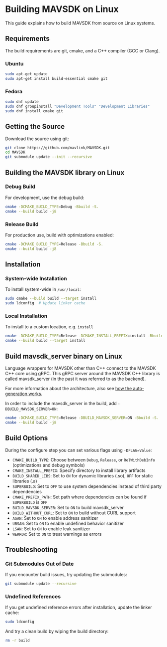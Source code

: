 # Building MAVSDK on Linux

This guide explains how to build MAVSDK from source on Linux systems.

## Requirements

The build requirements are git, cmake, and a C++ compiler (GCC or Clang).

### Ubuntu
```bash
sudo apt-get update
sudo apt-get install build-essential cmake git
```

### Fedora
```bash
sudo dnf update
sudo dnf groupinstall "Development Tools" "Development Libraries"
sudo dnf install cmake git
```

## Getting the Source

Download the source using git:
```bash
git clone https://github.com/mavlink/MAVSDK.git
cd MAVSDK
git submodule update --init --recursive
```

## Building the MAVSDK library on Linux

### Debug Build

For development, use the debug build:
```bash
cmake -DCMAKE_BUILD_TYPE=Debug -Bbuild -S.
cmake --build build -j8
```

### Release Build

For production use, build with optimizations enabled:
```bash
cmake -DCMAKE_BUILD_TYPE=Release -Bbuild -S.
cmake --build build -j8
```

## Installation

### System-wide Installation

To install system-wide in `/usr/local`:
```bash
sudo cmake --build build --target install
sudo ldconfig  # Update linker cache
```

### Local Installation

To install to a custom location, e.g. `install`

```bash
cmake -DCMAKE_BUILD_TYPE=Release -DCMAKE_INSTALL_PREFIX=install -Bbuild -S.
cmake --build build --target install
```

## Build mavsdk_server binary on Linux

Language wrappers for MAVSDK other than C++ connect to the MAVSDK C++ core using gRPC. This gRPC server around the MAVSDK C++ library is called mavsdk_server (in the past it was referred to as the backend).

For more information about the architecture, also see [how the auto-generation works](../contributing/autogen.md).

In order to include the mavsdk_server in the build, add `-DBUILD_MAVSDK_SERVER=ON`:

```bash
cmake -DCMAKE_BUILD_TYPE=Release -DBUILD_MAVSDK_SERVER=ON -Bbuild -S.
cmake --build build -j8
```

## Build Options

During the configure step you can set various flags using `-DFLAG=Value`:

- `CMAKE_BUILD_TYPE`: Choose between `Debug`, `Release`, or `RelWithDebInfo` (optimizations and debug symbols)
- `CMAKE_INSTALL_PREFIX`: Specify directory to install library artifacts
- `BUILD_SHARED_LIBS`: Set to `ON` for dynamic libraries (.so), `OFF` for static libraries (.a)
- `SUPERBUILD`: Set to `OFF` to use system dependencies instead of third party dependencies
- `CMAKE_PREFIX_PATH`: Set path where dependencies can be found if `SUPERBUILD` is `OFF`
- `BUILD_MAVSDK_SERVER`: Set to `ON` to build mavsdk_server
- `BUILD_WITHOUT_CURL`: Set to `ON` to build without CURL support
- `ASAN`: Set to `ON` to enable address sanitizer
- `UBSAN`: Set to `ON` to enable undefined behavior sanitizer
- `LSAN`: Set to `ON` to enable leak sanitizer
- `WERROR`: Set to `ON` to treat warnings as errors

## Troubleshooting

### Git Submodules Out of Date

If you encounter build issues, try updating the submodules:
```bash
git submodule update --recursive
```

### Undefined References

If you get undefined reference errors after installation, update the linker cache:
```bash
sudo ldconfig
``` 

And try a clean build by wiping the build directory:
```bash
rm -r build
```
